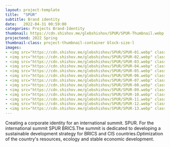 ```yaml
---
layout: project-template
title:  "SPUR"
subtitle: Brand identity
date:   2022-04-31 00:59:00
categories: Projects Brand-Identity
thumbnail: https://cdn.shishov.me/glebshishov/SPUR/SPUR-Thumbnail.webp
projectend: 2022 Spring
thumbnail-class: project-thumbnail-container block-size-l
images:
- <img src="https://cdn.shishov.me/glebshishov/SPUR/SPUR-01.webp" class="project-img-parameters img-size-full" alt="SPUR-1">
- <img src="https://cdn.shishov.me/glebshishov/SPUR/SPUR-02.webp" class="project-img-parameters img-size-full" alt="SPUR-2">
- <img src="https://cdn.shishov.me/glebshishov/SPUR/SPUR-03.webp" class="project-img-parameters img-size-full" alt="SPUR-3">
- <img src="https://cdn.shishov.me/glebshishov/SPUR/SPUR-04.webp" class="project-img-parameters img-size-full" alt="SPUR-4">
- <img src="https://cdn.shishov.me/glebshishov/SPUR/SPUR-05.webp" class="project-img-parameters img-size-full" alt="SPUR-5">
- <img src="https://cdn.shishov.me/glebshishov/SPUR/SPUR-06.webp" class="project-img-parameters img-size-half" alt="SPUR-6">
- <img src="https://cdn.shishov.me/glebshishov/SPUR/SPUR-07.webp" class="project-img-parameters img-size-half" alt="SPUR-7">
- <img src="https://cdn.shishov.me/glebshishov/SPUR/SPUR-08.webp" class="project-img-parameters img-size-full" alt="SPUR-8">
- <img src="https://cdn.shishov.me/glebshishov/SPUR/SPUR-09.webp" class="project-img-parameters img-size-full" alt="SPUR-9">
- <img src="https://cdn.shishov.me/glebshishov/SPUR/SPUR-10.webp" class="project-img-parameters img-size-full" alt="SPUR-10">
- <img src="https://cdn.shishov.me/glebshishov/SPUR/SPUR-11.webp" class="project-img-parameters img-size-full" alt="SPUR-11">
- <img src="https://cdn.shishov.me/glebshishov/SPUR/SPUR-12.webp" class="project-img-parameters img-size-full" alt="SPUR-12">
- <img src="https://cdn.shishov.me/glebshishov/SPUR/SPUR-13.webp" class="project-img-parameters img-size-full" alt="SPUR-13">
---
```


Creating a corporate identity for an international summit. SPUR. For the international summit SPUR BRICS.The summit is dedicated to developing a sustainable development strategy for BRICS and CIS countries.Optimization of the country's resources, ecology and stable economic development.  